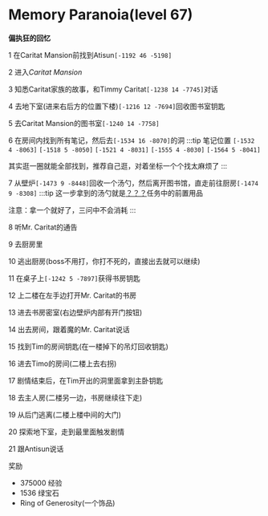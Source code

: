 # Memory Paranoia(level 67)
**偏执狂的回忆**

1 在Caritat Mansion前找到Atisun`[-1192 46 -5198]`

2 进入*Caritat Mansion*

3 知悉Caritat家族的故事，和Timmy Caritat`[-1238 14 -7745]`对话

4 去地下室(进来右后方的位置下楼)`[-1216 12 -7694]`回收图书室钥匙

5 去Caritat Mansion的图书室`[-1240 14 -7758]`

6 在房间内找到所有笔记，然后去`[-1534 16 -8070]`的洞
:::tip 笔记位置
`[-1532 4 -8063]` `[-1518 5 -8050]` `[-1521 4 -8031]` `[-1555 4 -8030]` `[-1564 5 -8041]`

其实逛一圈就能全部找到，推荐自己逛，对着坐标一个个找太麻烦了
:::

7 从壁炉`[-1473 9 -8448]`回收一个汤勺，然后离开图书馆，直走前往厨房`[-1474 9 -8308]`
:::tip
这一步拿到的汤勺就是[？？？](/WynncraftCNguide/quests/lvl71-80/level%2080%20-%20Z？？？.html)任务中的前置用品

注意：拿一个就好了，三问中不会消耗
:::

8 听Mr. Caritat的通告

9 去厨房里

10 逃出厨房(boss不用打，你打不死的，直接出去就可以继续)

11 在桌子上`[-1242 5 -7897]`获得书房钥匙

12 上二楼在左手边打开Mr. Caritat的书房

13 进去书房密室(右边壁炉内部有开门按钮)

14 出去房间，跟着魔的Mr. Caritat说话

15 找到Tim的房间钥匙(在一楼掉下的吊灯回收钥匙)

16 进去Timo的房间(二楼上去右拐)

17 剧情结束后，在Tim开出的洞里面拿到主卧钥匙

18 去主人房(二楼另一边，书房继续往下走)

19 从后门逃离(二楼上楼中间的大门)

20 探索地下室，走到最里面触发剧情

21 跟Antisun说话

奖励
+ 375000 经验
+ 1536 绿宝石
+ Ring of Generosity(一个饰品)
